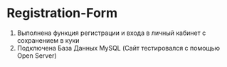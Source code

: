 # Registration-Form
1. Выполнена функция регистрации и входа в личный кабинет с сохранением в куки
2. Подключена База Данных MySQL
(Сайт тестировался с помощью Open Server)
